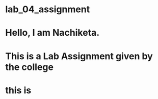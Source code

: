 # lab_04_assignment

# Hello, I am Nachiketa.

# This is a Lab Assignment given by the college
# this is
